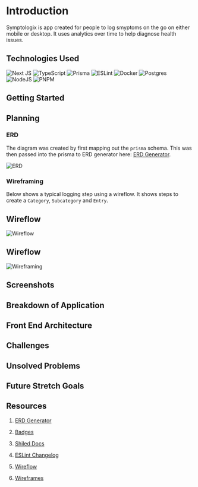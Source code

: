# Introduction

Symptologix is app created for people to log smyptoms on the go on either mobile or desktop. It uses analytics over time to help diagnose health issues.

## Technologies Used

![Next JS](https://img.shields.io/badge/Next-black?style=for-the-badge&logo=next.js&logoColor=white)
![TypeScript](https://img.shields.io/badge/typescript-%23007ACC.svg?style=for-the-badge&logo=typescript&logoColor=white)
![Prisma](https://img.shields.io/badge/Prisma-3982CE?style=for-the-badge&logo=Prisma&logoColor=white)
![ESLint](https://img.shields.io/badge/ESLint-4B3263?style=for-the-badge&logo=eslint&logoColor=white)
![Docker](https://img.shields.io/badge/docker-%230db7ed.svg?style=for-the-badge&logo=docker&logoColor=white)
![Postgres](https://img.shields.io/badge/postgres-%23316192.svg?style=for-the-badge&logo=postgresql&logoColor=white)
![NodeJS](https://img.shields.io/badge/node.js-6DA55F?style=for-the-badge&logo=node.js&logoColor=white)
![PNPM](https://img.shields.io/badge/pnpm-%234a4a4a.svg?style=for-the-badge&logo=pnpm&logoColor=f69220)

## Getting Started

## Planning

### ERD

The diagram was created by first mapping out the `prisma` schema. This was then passed into the prisma to ERD generator here: [ERD Generator](https://prisma-erd.simonknott.de/).

![ERD](public/images/erd.png)

### Wireframing

Below shows a typical logging step using a wireflow. It shows steps to create a `Category`, `Subcategory` and `Entry`.

## Wireflow

![Wireflow](public/images/Wireflow.png)

## Wireflow

![Wireframing](public/images/wireframes.png)

## Screenshots

## Breakdown of Application

## Front End Architecture

## Challenges

## Unsolved Problems

## Future Stretch Goals

## Resources

1.  [ERD Generator](https://prisma-erd.simonknott.de/)

2.  [Badges](https://ileriayo.github.io/markdown-badges/#markdown-badges)

3.  [Shiled Docs](https://shields.io/)

4.  [ESLint Changelog](https://github.com/conventional-changelog/commitlint)

5.  [Wireflow](https://lucid.app/lucidchart/dae4f2db-44b2-4960-b5fa-0b0a74966ceb/edit?beaconFlowId=6A9D8E8349A1D84A&invitationId=inv_89316d7b-46c1-4c08-b1f0-a8010b02a21c&page=0_0#)

6.  [Wireframes](https://lucid.app/lucidchart/26ce0ac3-a98a-4844-85b5-90c444026f65/edit?beaconFlowId=BB9C9229C1909359&invitationId=inv_b8d2514a-828e-4032-bf11-10f7e414d1f8&page=0_0#)
